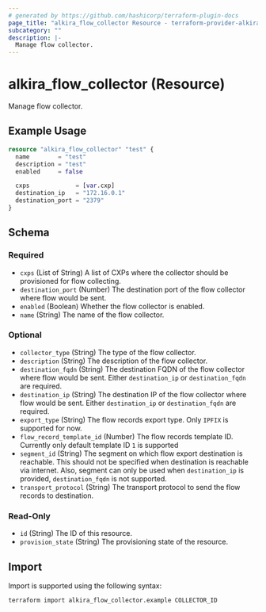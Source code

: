 ```yaml
---
# generated by https://github.com/hashicorp/terraform-plugin-docs
page_title: "alkira_flow_collector Resource - terraform-provider-alkira"
subcategory: ""
description: |-
  Manage flow collector.
---
```


# alkira_flow_collector (Resource)

Manage flow collector.

## Example Usage

```terraform
resource "alkira_flow_collector" "test" {
  name        = "test"
  description = "test"
  enabled     = false

  cxps             = [var.cxp]
  destination_ip   = "172.16.0.1"
  destination_port = "2379"
}
```

<!-- schema generated by tfplugindocs -->
## Schema

### Required

- `cxps` (List of String) A list of CXPs where the collector should be provisioned for flow collecting.
- `destination_port` (Number) The destination port of the flow collector where flow would be sent.
- `enabled` (Boolean) Whether the flow collector is enabled.
- `name` (String) The name of the flow collector.

### Optional

- `collector_type` (String) The type of the flow collector.
- `description` (String) The description of the flow collector.
- `destination_fqdn` (String) The destination FQDN of the flow collector where flow would be sent. Either `destination_ip` or `destination_fqdn` are required.
- `destination_ip` (String) The destination IP of the flow collector where flow would be sent. Either `destination_ip` or `destination_fqdn` are required.
- `export_type` (String) The flow records export type. Only `IPFIX` is supported for now.
- `flow_record_template_id` (Number) The flow records template ID. Currently only default template ID `1` is supported
- `segment_id` (String) The segment on which flow export destination is reachable. This should not be specified when destination is reachable via internet. Also, segment can only be used when `destination_ip` is provided, `destination_fqdn` is not supported.
- `transport_protocol` (String) The transport protocol to send the flow records to destination.

### Read-Only

- `id` (String) The ID of this resource.
- `provision_state` (String) The provisioning state of the resource.

## Import

Import is supported using the following syntax:

```shell
terraform import alkira_flow_collector.example COLLECTOR_ID
```
